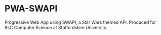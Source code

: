 # PWA-SWAPI
Progressive Web App using SWAPI, a Star Wars themed API.
Produced for BsC Computer Science at Staffordshire University. 
